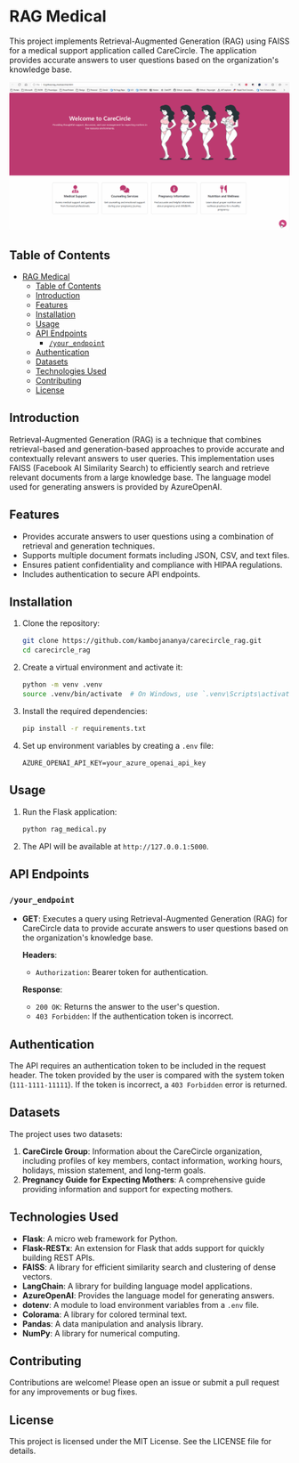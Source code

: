 # RAG Medical

This project implements Retrieval-Augmented Generation (RAG) using FAISS for a medical support application called CareCircle. The application provides accurate answers to user questions based on the organization's knowledge base.

![Chat application using RAG](carecircle.gif)

## Table of Contents

- [RAG Medical](#rag-medical)
  - [Table of Contents](#table-of-contents)
  - [Introduction](#introduction)
  - [Features](#features)
  - [Installation](#installation)
  - [Usage](#usage)
  - [API Endpoints](#api-endpoints)
    - [`/your_endpoint`](#your_endpoint)
  - [Authentication](#authentication)
  - [Datasets](#datasets)
  - [Technologies Used](#technologies-used)
  - [Contributing](#contributing)
  - [License](#license)

## Introduction

Retrieval-Augmented Generation (RAG) is a technique that combines retrieval-based and generation-based approaches to provide accurate and contextually relevant answers to user queries. This implementation uses FAISS (Facebook AI Similarity Search) to efficiently search and retrieve relevant documents from a large knowledge base. The language model used for generating answers is provided by AzureOpenAI.

## Features

- Provides accurate answers to user questions using a combination of retrieval and generation techniques.
- Supports multiple document formats including JSON, CSV, and text files.
- Ensures patient confidentiality and compliance with HIPAA regulations.
- Includes authentication to secure API endpoints.

## Installation

1. Clone the repository:

    ```bash
    git clone https://github.com/kambojananya/carecircle_rag.git
    cd carecircle_rag
    ```

2. Create a virtual environment and activate it:

    ```bash
    python -m venv .venv
    source .venv/bin/activate  # On Windows, use `.venv\Scripts\activate`
    ```

3. Install the required dependencies:

    ```bash
    pip install -r requirements.txt
    ```

4. Set up environment variables by creating a `.env` file:

    ```plaintext
    AZURE_OPENAI_API_KEY=your_azure_openai_api_key
    ```

## Usage

1. Run the Flask application:

    ```bash
    python rag_medical.py
    ```

2. The API will be available at `http://127.0.0.1:5000`.

## API Endpoints

### `/your_endpoint`

- **GET**: Executes a query using Retrieval-Augmented Generation (RAG) for CareCircle data to provide accurate answers to user questions based on the organization's knowledge base.

    **Headers**:
    - `Authorization`: Bearer token for authentication.

    **Response**:
    - `200 OK`: Returns the answer to the user's question.
    - `403 Forbidden`: If the authentication token is incorrect.

## Authentication

The API requires an authentication token to be included in the request header. The token provided by the user is compared with the system token (`111-1111-11111`). If the token is incorrect, a `403 Forbidden` error is returned.

## Datasets

The project uses two datasets:
1. **CareCircle Group**: Information about the CareCircle organization, including profiles of key members, contact information, working hours, holidays, mission statement, and long-term goals.
2. **Pregnancy Guide for Expecting Mothers**: A comprehensive guide providing information and support for expecting mothers.

## Technologies Used

- **Flask**: A micro web framework for Python.
- **Flask-RESTx**: An extension for Flask that adds support for quickly building REST APIs.
- **FAISS**: A library for efficient similarity search and clustering of dense vectors.
- **LangChain**: A library for building language model applications.
- **AzureOpenAI**: Provides the language model for generating answers.
- **dotenv**: A module to load environment variables from a `.env` file.
- **Colorama**: A library for colored terminal text.
- **Pandas**: A data manipulation and analysis library.
- **NumPy**: A library for numerical computing.

## Contributing

Contributions are welcome! Please open an issue or submit a pull request for any improvements or bug fixes.

## License

This project is licensed under the MIT License. See the LICENSE file for details.
